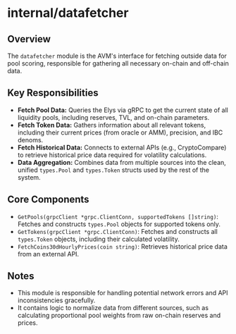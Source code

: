 # internal/datafetcher

## Overview

The `datafetcher` module is the AVM's interface for fetching outside data for pool scoring, responsible for gathering all necessary on-chain and off-chain data.

## Key Responsibilities

-   **Fetch Pool Data:** Queries the Elys via gRPC to get the current state of all liquidity pools, including reserves, TVL, and on-chain parameters.
-   **Fetch Token Data:** Gathers information about all relevant tokens, including their current prices (from oracle or AMM), precision, and IBC denoms.
-   **Fetch Historical Data:** Connects to external APIs (e.g., CryptoCompare) to retrieve historical price data required for volatility calculations.
-   **Data Aggregation:** Combines data from multiple sources into the clean, unified `types.Pool` and `types.Token` structs used by the rest of the system.

## Core Components

-   `GetPools(grpcClient *grpc.ClientConn, supportedTokens []string)`: Fetches and constructs `types.Pool` objects for supported tokens only.
-   `GetTokens(grpcClient *grpc.ClientConn)`: Fetches and constructs all `types.Token` objects, including their calculated volatility.
-   `FetchCoins30dHourlyPrices(coin string)`: Retrieves historical price data from an external API.


## Notes

-   This module is responsible for handling potential network errors and API inconsistencies gracefully.
-   It contains logic to normalize data from different sources, such as calculating proportional pool weights from raw on-chain reserves and prices.